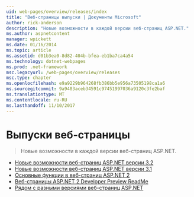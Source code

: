 ```yaml
---
uid: web-pages/overview/releases/index
title: "Веб-страницы выпуски | Документы Microsoft"
author: rick-anderson
description: "Новые возможности в каждой версии веб-страниц ASP.NET."
ms.author: aspnetcontent
manager: wpickett
ms.date: 01/16/2014
ms.topic: article
ms.assetid: d01b3ea0-8d82-404b-bfea-eb1ba7ca4a54
ms.technology: dotnet-webpages
ms.prod: .net-framework
msc.legacyurl: /web-pages/overview/releases
msc.type: chapter
ms.openlocfilehash: e9a9229b964268fb386bb5e956a73505198ca1a6
ms.sourcegitcommit: 9a9483aceb34591c97451997036a9120c3fe2baf
ms.translationtype: MT
ms.contentlocale: ru-RU
ms.lasthandoff: 11/10/2017
---
```

<a name="web-pages-releases"></a>Выпуски веб-страницы
====================
> Новые возможности в каждой версии веб-страниц ASP.NET.


- [Новые возможности веб-страниц ASP.NET версии 3.2](whats-new-in-aspnet-web-pages-32.md)
- [Новые возможности веб-страниц ASP.NET версии 3.1](whats-new-aspnet-web-pages-31.md)
- [Основные функции в веб-страниц ASP.NET 2](top-features-in-web-pages-2.md)
- [Веб-страницы ASP.NET 2 Developer Preview ReadMe](aspnet-web-pages-2-developer-preview-readme.md)
- [Рядом с разными версиями веб-страниц ASP.NET](running-v1-and-v2-sites-side-by-side.md)

